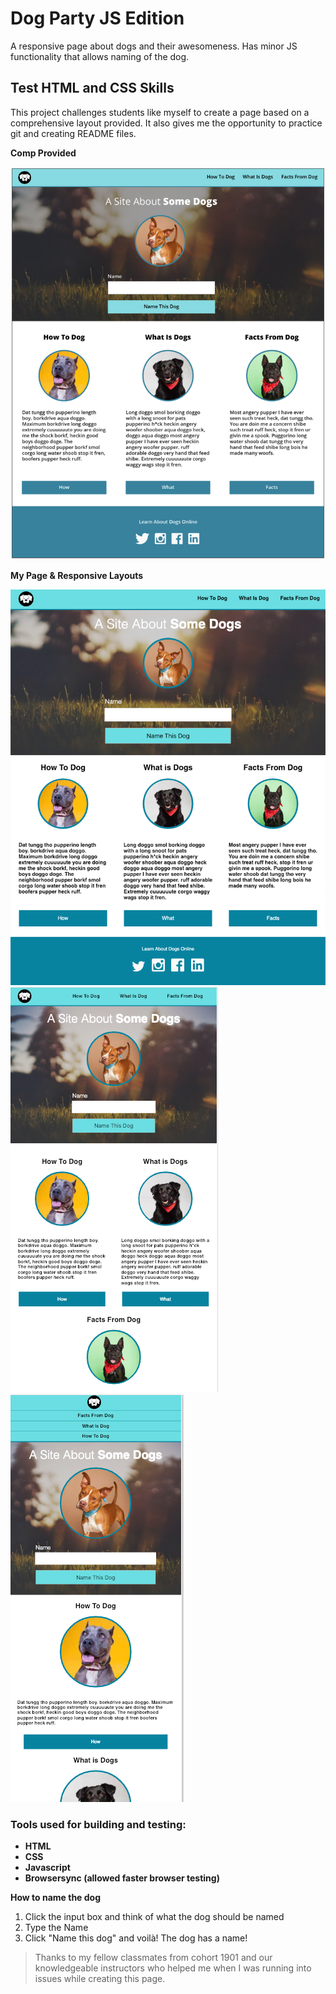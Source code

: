 # Dog Party JS Edition
A responsive page about dogs and their awesomeness.  Has minor JS functionality that allows naming of the dog.

##  Test HTML and CSS Skills
This project challenges students like myself to create a page based on a comprehensive layout provided. It also gives me the opportunity to practice git and creating README files.

**Comp Provided**

![Comp](readme-images/comp-layout.jpg)

**My Page & Responsive Layouts** 

![Desktop](readme-images/desktop.jpg)
![Tablet](readme-images/tablet.jpg)
![Mobile](readme-images/mobile.jpg)  

### Tools used for building and testing:
- **HTML**
- **CSS**
- **Javascript**
- **Browsersync (allowed faster browser testing)**

**How to name the dog**
1. Click the input box and think of what the dog should be named 
2. Type the Name
3. Click "Name this dog" and voilà! The dog has a name!

> Thanks to my fellow classmates from cohort 1901 and our knowledgeable instructors who helped me when I was running into issues while creating this page.